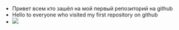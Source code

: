 - Привет всем кто зашёл на мой первый репозиторий на github
- Hello to everyone who visited my first repository on github
- ![](https://komarev.com/ghpvc/?username=your-github-username)
